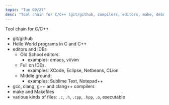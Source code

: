 ```yaml
---
topic: "Tue 09/27"
desc: "Tool chain for C/C++ (git/github, compilers, editors, make, debugger)"
---
```


Tool chain for C/C++

* git/github
* Hello World programs in C and C++
* editors and IDEs
    * Old School editors.  
         * examples: emacs, vi/vim
    * Full on IDEs. 
         * examples: XCode, Eclipse, Netbeans, CLion
    * Middle ground: 
         * examples: Sublime Text, Notepad++
* gcc, clang, g++ and clang++ compilers
* make and Makefiles
* various kinds of files: `.c`, `.h`, `.cpp`, `.hpp`, `.o`, executable
